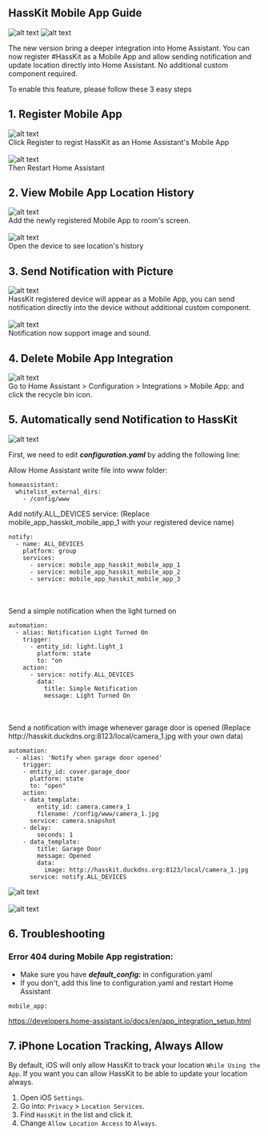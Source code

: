 ## HassKit Mobile App Guide

![alt text](https://github.com/tuanha2000vn/hasskit/blob/master/graphic%20template/mobile_app/Screenshot_6.png)
![alt text](https://github.com/tuanha2000vn/hasskit/blob/master/graphic%20template/mobile_app/Screenshot_4.png)

The new version bring a deeper integration into Home Assistant. You can now register #HassKit as a Mobile App and allow sending notification and update location directly into Home Assistant. No additional custom component required.

To enable this feature, please follow these 3 easy steps

## 1. Register Mobile App

![alt text](https://github.com/tuanha2000vn/hasskit/blob/master/graphic%20template/mobile_app/Screenshot_1.png)
<br>Click Register to regist HassKit as an Home Assistant's Mobile App
<br><br>
![alt text](https://github.com/tuanha2000vn/hasskit/blob/master/graphic%20template/mobile_app/Screenshot_2.png)
<br>Then Restart Home Assistant

## 2. View Mobile App Location History

![alt text](https://github.com/tuanha2000vn/hasskit/blob/master/graphic%20template/mobile_app/Screenshot_3.png)
<br>Add the newly registered Mobile App to room's screen.
<br><br>
![alt text](https://github.com/tuanha2000vn/hasskit/blob/master/graphic%20template/mobile_app/Screenshot_4.png)
<br>Open the device to see location's history

## 3. Send Notification with Picture

![alt text](https://github.com/tuanha2000vn/hasskit/blob/master/graphic%20template/mobile_app/Screenshot_5.png)
<br>HassKit registered device will appear as a Mobile App, you can send notification directly into the device without additional custom component.
<br><br>
![alt text](https://github.com/tuanha2000vn/hasskit/blob/master/graphic%20template/mobile_app/Screenshot_6.png)
<br>Notification now support image and sound.

## 4. Delete Mobile App Integration
![alt text](https://github.com/tuanha2000vn/hasskit/blob/master/graphic%20template/mobile_app/Screenshot_7.png)
<br>Go to Home Assistant > Configuration > Integrations > Mobile App: <App Name> and click the recycle bin icon.

## 5. Automatically send Notification to HassKit

![alt text](https://github.com/tuanha2000vn/hasskit/blob/master/graphic%20template/mobile_app/Screenshot_9.png)

First, we need to edit ***configuration.yaml*** by adding the following line:

Allow Home Assistant write file into www folder:

```
homeassistant:
  whitelist_external_dirs:
    - /config/www
```

Add notify.ALL_DEVICES service:
(Replace mobile_app_hasskit_mobile_app_1 with your registered device name)

```
notify:
  - name: ALL_DEVICES
    platform: group
    services:
      - service: mobile_app_hasskit_mobile_app_1
      - service: mobile_app_hasskit_mobile_app_2
      - service: mobile_app_hasskit_mobile_app_3      
```
<br>
<br>
Send a simple notification when the light turned on

```
automation:
  - alias: Notification Light Turned On
    trigger:
      - entity_id: light.light_1
        platform: state
        to: "on
    action:
      - service: notify.ALL_DEVICES
        data:
          title: Simple Notification 
          message: Light Turned On
```
<br>
<br>
Send a notification with image whenever garage door is opened
(Replace http://hasskit.duckdns.org:8123/local/camera_1.jpg with your own data)

```
automation:
  - alias: 'Notify when garage door opened'
    trigger:
    - entity_id: cover.garage_door
      platform: state
      to: "open"
    action:
    - data_template:
        entity_id: camera.camera_1
        filename: /config/www/camera_1.jpg
      service: camera.snapshot
    - delay:
        seconds: 1
    - data_template:
        title: Garage Door 
        message: Opened
        data:
          image: http://hasskit.duckdns.org:8123/local/camera_1.jpg
      service: notify.ALL_DEVICES   
```
![alt text](https://github.com/tuanha2000vn/hasskit/blob/master/graphic%20template/mobile_app/Screenshot_8.png)
<br>
<br>
![alt text](https://github.com/tuanha2000vn/hasskit/blob/master/graphic%20template/mobile_app/Screenshot_10.png)

## 6. Troubleshooting

### Error 404 during Mobile App registration:
- Make sure you have ***default_config:*** in configuration.yaml
- If you don't, add this line to configuration.yaml and restart Home Assistant
```
mobile_app:
```
https://developers.home-assistant.io/docs/en/app_integration_setup.html

## 7. iPhone Location Tracking, Always Allow
By default, iOS will only allow HassKit to track your location `While Using the App`. If you want you can allow HassKit to be able to update your location always.

1. Open iOS `Settings`.
2. Go into: `Privacy` > `Location Services`.
3. Find `HassKit` in the list and click it.
4. Change `Allow Location Access` to `Always`.
